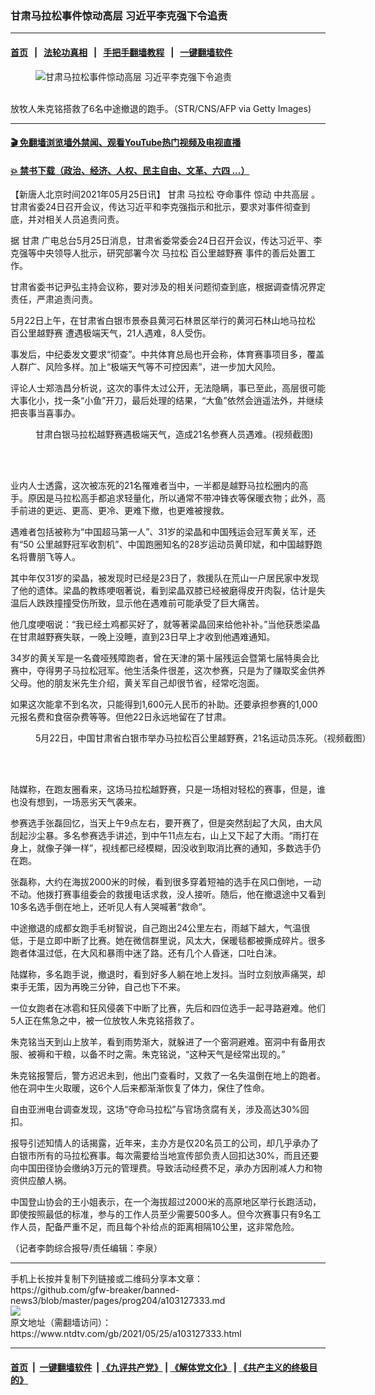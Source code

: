 ### 甘肃马拉松事件惊动高层 习近平李克强下令追责
------------------------

#### [首页](https://github.com/gfw-breaker/banned-news3/blob/master/README.md) &nbsp;&nbsp;|&nbsp;&nbsp; [法轮功真相](https://github.com/begood0513/basic/blob/master/README.md)  &nbsp;&nbsp;|&nbsp;&nbsp; [手把手翻墙教程](https://github.com/gfw-breaker/guides/wiki)  &nbsp;&nbsp;|&nbsp;&nbsp; [一键翻墙软件](https://github.com/gfw-breaker/nogfw/blob/master/README.md)  



<div><div class="featured_image">
 <figure>
  <img alt="甘肃马拉松事件惊动高层 习近平李克强下令追责" src="https://i.ntdtv.com/assets/uploads/2021/05/GettyImages-1233094449-800x450.jpg"/>
 </figure><br/>
 <span class="caption">
  放牧人朱克铭搭救了6名中途撤退的跑手。（STR/CNS/AFP via Getty Images)
 </span>
</div>
</div><hr/>

#### [ 🎬  免翻墙浏览墙外禁闻、观看YouTube热门视频及电视直播](https://github.com/gfw-breaker/HelloWorld)

#### [ 💥  禁书下载（政治、经济、人权、民主自由、文革、六四 ...）](https://github.com/gfw-breaker/books/blob/master/README.md)

<div><div class="post_content" itemprop="articleBody">
 <p>
  【新唐人北京时间2021年05月25日讯】
  <ok href="https://www.ntdtv.com/gb/甘肃.htm">
   甘肃
  </ok>
  <ok href="https://www.ntdtv.com/gb/马拉松.htm">
   马拉松
  </ok>
  <ok href="https://www.ntdtv.com/gb/夺命事件.htm">
   夺命事件
  </ok>
  惊动
  <ok href="https://www.ntdtv.com/gb/中共高层.htm">
   中共高层
  </ok>
  。甘肃省委24日召开会议，传达习近平和李克强指示和批示，要求对事件彻查到底，并对相关人员追责问责。
 </p>
 <p>
  据
  <ok href="https://www.ntdtv.com/gb/甘肃.htm">
   甘肃
  </ok>
  广电总台5月25日消息，甘肃省委常委会24日召开会议，传达习近平、李克强等中央领导人批示，研究部署今次
  <ok href="https://www.ntdtv.com/gb/马拉松.htm">
   马拉松
  </ok>
  <ok href="https://www.ntdtv.com/gb/百公里越野赛.htm">
   百公里越野赛
  </ok>
  事件的善后处置工作。
 </p>
 <p>
  甘肃省委书记尹弘主持会议称，要对涉及的相关问题彻查到底，根据调查情况界定责任，严肃追责问责。
 </p>
 <p>
  5月22日上午，在甘肃省白银市景泰县黄河石林景区举行的黄河石林山地马拉松
  <ok href="https://www.ntdtv.com/gb/百公里越野赛.htm">
   百公里越野赛
  </ok>
  遭遇极端天气，21人遇难，8人受伤。
 </p>
 <p>
  事发后，中纪委发文要求“彻查”。中共体育总局也开会称，体育赛事项目多，覆盖人群广、风险多样。加上“极端天气等不可控因素”，进一步加大风险。
 </p>
 <p>
  评论人士郑浩昌分析说，这次的事件太过公开，无法隐瞒，事已至此，高层很可能大事化小，找一条“小鱼”开刀，最后处理的结果，“大鱼”依然会逍遥法外，并继续把丧事当喜事办。
 </p>
 <figure class="wp-caption alignnone" id="attachment_103126585" style="width: 600px">
  <ok href="https://i.ntdtv.com/assets/uploads/2021/05/395308257.jpg">
   <img alt="" class="size-medium wp-image-103126585" src="https://i.ntdtv.com/assets/uploads/2021/05/395308257-600x338.jpg"/>
  </ok>
  <br/><figcaption class="wp-caption-text">
   甘肃白银马拉松越野赛遇极端天气，造成21名参赛人员遇难。(视频截图)
  </figcaption><br/>
 </figure><br/>
 <p>
  业内人士透露，这次被冻死的21名罹难者当中，一半都是越野马拉松圈内的高手。原因是马拉松高手都追求轻量化，所以通常不带冲锋衣等保暖衣物；此外，高手前进的更远、更高、更冷、更难下撤，也更难被搜救。
 </p>
 <p>
  遇难者包括被称为“中国超马第一人”、31岁的梁晶和中国残运会冠军黄关军，还有“50
  <wbr/>
  公里越野冠军收割机”、中国跑圈知名的28岁运动员黄印斌，和中国越野跑名将曹朋飞等人。
 </p>
 <p>
  其中年仅31岁的梁晶，被发现时已经是23日了，救援队在荒山一户居民家中发现了他的遗体。梁晶的教练哽咽著说，看到梁晶双膝已经被磨得皮开肉裂，估计是失温后人跌跌撞撞受伤所致，显示他在遇难前可能承受了巨大痛苦。
 </p>
 <p>
  他几度哽咽说：“我已经土鸡都买好了，就等著梁晶回来给他补补。”当他获悉梁晶在甘肃越野赛失联，一晚上没睡，直到23日早上才收到他遇难通知。
 </p>
 <p>
  34岁的黄关军是一名聋哑残障跑者，曾在天津的第十届残运会暨第七届特奥会比赛中，夺得男子马拉松冠军。他生活条件很差，这次参赛，只是为了赚取奖金供养父母。他的朋友米先生介绍，黄关军自己却很节省，经常吃泡面。
 </p>
 <p>
  如果这次能拿不到名次，只能得到1,600元人民币的补助。还要承担参赛的1,000元报名费和食宿杂费等等。但他22日永远地留在了甘肃。
 </p>
 <figure class="wp-caption alignnone" id="attachment_103125887" style="width: 600px">
  <ok href="https://i.ntdtv.com/assets/uploads/2021/05/1-177.jpg">
   <img alt="" class="size-medium wp-image-103125887" src="https://i.ntdtv.com/assets/uploads/2021/05/1-177-600x338.jpg"/>
  </ok>
  <br/><figcaption class="wp-caption-text">
   5月22日，中国甘肃省白银市举办马拉松百公里越野赛，21名运动员冻死。（视频截图）
  </figcaption><br/>
 </figure><br/>
 <p>
  陆媒称，在跑友圈看来，这场马拉松越野赛，只是一场相对轻松的赛事，但是，谁也没有想到，一场恶劣天气袭来。
 </p>
 <p>
  参赛选手张磊回忆，当天上午9点左右，要开赛了，但是突然刮起了大风，由大风刮起沙尘暴。多名参赛选手讲述，到中午11点左右，山上又下起了大雨。“雨打在身上，就像子弹一样”，视线都已经模糊，因没收到取消比赛的通知，多数选手仍在跑。
 </p>
 <p>
  张磊称，大约在海拔2000米的时候，看到很多穿着短袖的选手在风口倒地，一动不动。他拨打赛事组委会的救援电话求救，没人接听。随后，他在撤退途中又看到10多名选手倒在地上，还听见人有人哭喊著“救命”。
 </p>
 <p>
  中途撤退的成都女跑手毛树智说，自己跑出24公里左右，雨越下越大，气温很低，于是立即中断了比赛。她在微信群里说，风太大，保暖毯都被撕成碎片。很多跑者体温过低，在大风和暴雨中迷了路。还有几个人昏迷，口吐白沫。
 </p>
 <p>
  陆媒称，多名跑手说，撤退时，看到好多人躺在地上发抖。当时立刻放声痛哭，却束手无策，因为再晚三分钟，自己也下不来。
 </p>
 <p>
  一位女跑者在冰雹和狂风侵袭下中断了比赛，先后和四位选手一起寻路避难。他们5人正在焦急之中，被一位放牧人朱克铭搭救了。
 </p>
 <p>
  朱克铭当天到山上放羊，看到雨势渐大，就躲进了一个窑洞避难。窑洞中有备用衣服、被褥和干粮，以备不时之需。朱克铭说，“这种天气是经常出现的。”
 </p>
 <p>
  朱克铭报警后，警方迟迟未到，他出门查看时，又救了一名失温倒在地上的跑者。他在洞中生火取暖，这6个人后来都渐渐恢复了体力，保住了性命。
 </p>
 <p>
  自由亚洲电台调查发现，这场“夺命马拉松”与官场贪腐有关，涉及高达30%回扣。
 </p>
 <p>
  报导引述知情人的话揭露，近年来，主办方是仅20名员工的公司，却几乎承办了白银市所有的马拉松赛事。每次需要给当地宣传部负责人回扣达30%，而且还要向中国田径协会缴纳3万元的管理费。导致活动经费不足，承办方因削减人力和物资供应酿人祸。
 </p>
 <p>
  中国登山协会的王小姐表示，在一个海拔超过2000米的高原地区举行长跑活动，即使按照最低的标准，参与的工作人员至少需要500多人。但今次赛事只有9名工作人员，配备严重不足，而且每个补给点的距离相隔10公里，这非常危险。
 </p>
 <p>
  （记者李韵综合报导/责任编辑：李泉）
 </p>
 <div class="single_ad">
 </div>
</div>
</div>
<hr/>
手机上长按并复制下列链接或二维码分享本文章：<br/>
https://github.com/gfw-breaker/banned-news3/blob/master/pages/prog204/a103127333.md <br/>
<a href='https://github.com/gfw-breaker/banned-news3/blob/master/pages/prog204/a103127333.md'><img src='https://github.com/gfw-breaker/banned-news3/blob/master/pages/prog204/a103127333.md.png'/></a> <br/>
原文地址（需翻墙访问）：https://www.ntdtv.com/gb/2021/05/25/a103127333.html


------------------------
#### [首页](https://github.com/gfw-breaker/banned-news3/blob/master/README.md) &nbsp;|&nbsp; [一键翻墙软件](https://github.com/gfw-breaker/nogfw/blob/master/README.md) &nbsp;| [《九评共产党》](https://github.com/gfw-breaker/9ping.md/blob/master/README.md#九评之一评共产党是什么) | [《解体党文化》](https://github.com/gfw-breaker/jtdwh.md/blob/master/README.md) | [《共产主义的终极目的》](https://github.com/gfw-breaker/gczydzjmd.md/blob/master/README.md)


<img src='http://gfw-breaker.win/banned-news3/pages/prog204/a103127333.md' width='0px' height='0px'/>